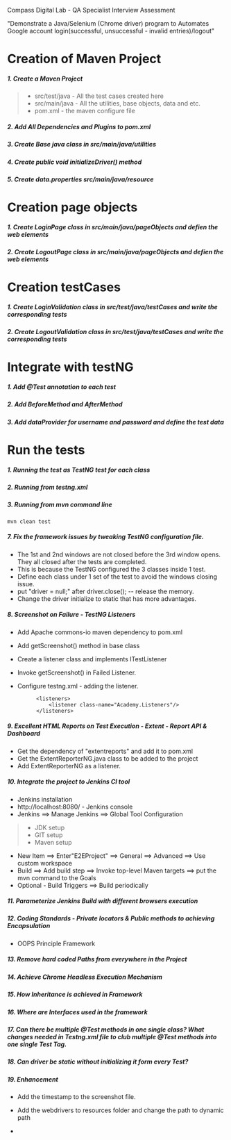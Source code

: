 Compass Digital Lab - QA Specialist Interview Assessment

"Demonstrate a Java/Selenium (Chrome driver) program to Automates Google account login(successful, unsuccessful - invalid entries)/logout"


# Creation of Maven Project

##### 1. Create a Maven Project

>* src/test/java - All the test cases created here
>* src/main/java - All the utilities, base objects, data and etc.
>* pom.xml - the maven configure file

##### 2. Add All Dependencies and Plugins to pom.xml
##### 3. Create Base java class in src/main/java/utilities
##### 4. Create public void initializeDriver() method
##### 5. Create data.properties src/main/java/resource

# Creation page objects

##### 1. Create LoginPage class in src/main/java/pageObjects and defien the web elements 
##### 2. Create LogoutPage class in src/main/java/pageObjects and defien the web elements 

# Creation testCases

##### 1. Create LoginValidation class in src/test/java/testCases and write the corresponding tests 
##### 2. Create LogoutValidation class in src/test/java/testCases and write the corresponding tests 

# Integrate with testNG

##### 1. Add @Test annotation to each test 
##### 2. Add BeforeMethod and AfterMethod
##### 3. Add dataProvider for username and password and define the test data

# Run the tests

##### 1. Running the test as TestNG test for each class
##### 2. Running from testng.xml
##### 3. Running from mvn command line

	mvn clean test



##### 7. Fix the framework issues by tweaking TestNG configuration file.
* The 1st and 2nd windows are not closed before the 3rd window opens. They all closed after the tests are completed.
* This is because the TestNG configured the 3 classes inside 1 test. 
* Define each class under 1 set of the test to avoid the windows closing issue. 
* put "driver = null;" after driver.close(); -- release the memory.
* Change the driver initialize to static that has more advantages. 

##### 8. Screenshot on Failure - TestNG Listeners
* Add Apache commons-io maven dependency to pom.xml
* Add getScreenshot() method in base class
* Create a listener class and implements ITestListener
* Invoke getScreenshot() in Failed Listener.
* Configure testng.xml - adding the listener.

			<listeners>
				<listener class-name="Academy.Listeners"/>
			</listeners> 

##### 9. Excellent HTML Reports on Test Execution - Extent - Report API & Dashboard
* Get the dependency of "extentreports" and add it to pom.xml
* Get the ExtentReporterNG.java class to be added to the project
* Add ExtentReporterNG as a listener.

##### 10. Integrate the project to Jenkins CI tool
* Jenkins installation
* http://localhost:8080/ - Jenkins console
* Jenkins ==> Manage Jenkins ==> Global Tool Configuration

>* JDK setup
>* GIT setup
>* Maven setup

* New Item ==> Enter"E2EProject" ==> General ==> Advanced ==> Use custom workspace
* Build ==> Add build step ==> Invoke top-level Maven targets ==> put the mvn command to the Goals
* Optional - Build Triggers ==> Build periodically

##### 11. Parameterize Jenkins Build with different browsers execution

##### 12. Coding Standards - Private locators & Public methods to achieving Encapsulation 
* OOPS Principle Framework

##### 13. Remove hard coded Paths from everywhere in the Project

##### 14. Achieve Chrome Headless Execution Mechanism

##### 15. How Inheritance is achieved in Framework

##### 16. Where are Interfaces used in the framework

##### 17. Can there be multiple @Test methods in one single class? What changes needed in Testng.xml file to club multiple @Test methods into one single Test Tag.

##### 18. Can driver be static without initializing it form every Test?



##### 19. Enhancement
* Add the timestamp to the screenshot file.
* Add the webdrivers to resources folder and change the path to dynamic path

* 

